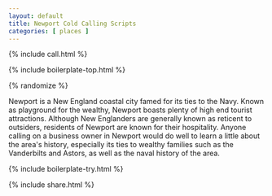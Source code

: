 ```yaml
---
layout: default
title: Newport Cold Calling Scripts
categories: [ places ]
---
```


{% include call.html %}

{% include boilerplate-top.html %}


{% randomize %}

Newport is a New England coastal city famed for its ties to the Navy. Known as playground for the wealthy, Newport boasts plenty of high end tourist attractions. Although New Englanders are generally known as reticent to outsiders, residents of Newport are known for their hospitality. Anyone calling on a business owner in Newport would do well to learn a little about the area's history, especially its ties to wealthy families such as the Vanderbilts and Astors, as well as the naval history of the area.

{% include boilerplate-try.html %}

{% include share.html %}